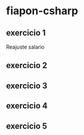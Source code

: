 # fiapon-csharp

## exercicio 1 
Reajuste salario

## exercicio 2 
## exercicio 3 
## exercicio 4 
## exercicio 5 
